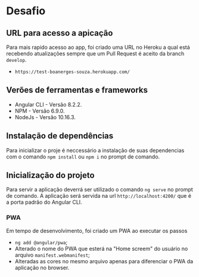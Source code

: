 # Desafio 

## URL para acesso a apicação
Para mais rapido acesso ao app, foi criado uma URL no Heroku a qual está recebendo atualizações sempre que um Pull Request é aceito da branch `develop`.
- `https://test-boanerges-souza.herokuapp.com/`

## Verões de ferramentas e frameworks
- Angular CLI - Versão 8.2.2.
- NPM - Versão 6.9.0.
- NodeJs - Versão 10.16.3.

## Instalação de dependências
Para inicializar o proje é neccessário a instalação de suas dependencias com o comando `npm install` ou `npm i` no prompt de comando.

## Inicialização do projeto
Para servir a aplicação deverrá ser utilizado o comando `ng serve` no prompt de comando. A aplicação será servida na url `http://localhost:4200/` que é a porta padrão do Angular CLI.

### PWA
Em tempo de desenvolvimento, foi criado um PWA ao executar os passos 
- `ng add @angular/pwa`;
- Alterado o nome do PWA que esterá na "Home screem" do usuário no arquivo `manifest.webmanifest`;
- Alteradas as cores no mesmo arquivo apenas para diferenciar o PWA da aplicação no browser.
